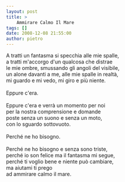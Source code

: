 ```yaml
---
layout: post
title: >
    Ammirare Calmo Il Mare
tags: []
date: 2008-12-08 21:55:00
author: pietro
---
```

A tratti un fantasma si specchia alle mie spalle,<br/>a tratti m'accorgo d'un qualcosa che distrae<br/>le mie ombre, smussando gli angoli del visibile,<br/>un alone davanti a me, alle mie spalle in realtà,<br/>mi guardo e mi vedo, mi giro e più niente.<br/><br/>Eppure c'era.<br/><br/>Eppure c'era e verrà un momento per noi<br/>per la nostra comprensione e domande<br/>poste senza un suono e senza un moto,<br/>con lo sguardo sottovuoto.<br/><br/>Perché ne ho bisogno.<br/><br/>Perché ne ho bisogno e senza sono triste,<br/>perché io son felice ma il fantasma mi segue,<br/>perché ti voglio bene e niente può cambiare,<br/>ma aiutami ti prego<br/>ad ammirare calmo il mare.
